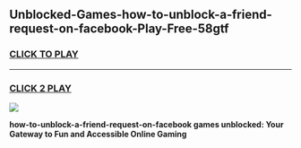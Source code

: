 
## Unblocked-Games-how-to-unblock-a-friend-request-on-facebook-Play-Free-58gtf
<h3>
<a href="https://premium76.site?title=how-to-unblock-a-friend-request-on-facebook&ref=20M">CLICK TO PLAY</a></h3>
<hr>

<h3>
<a href="https://premium76.site?title=how-to-unblock-a-friend-request-on-facebook&ref=20M">CLICK 2 PLAY</a>
  
</h3>

<a href="https://premium76.site?title=how-to-unblock-a-friend-request-on-facebook&ref=19M"><img src="https://clearcache.store/games.png"></a>


**how-to-unblock-a-friend-request-on-facebook games unblocked: Your Gateway to Fun and Accessible Online Gaming**
